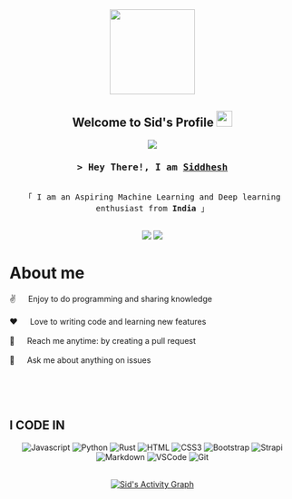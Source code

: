 <div align="center">
  <img height="150" src="https://raw.githubusercontent.com/TheDudeThatCode/TheDudeThatCode/master/Assets/Developer.gif"/>
</div>
<!-- Rest of your README remains the same -->

<h2 align="center">
  Welcome to Sid's Profile
  <img src="https://media.giphy.com/media/hvRJCLFzcasrR4ia7z/giphy.gif" width="28">
</h2>

<!-- Typing SVG -->
<p align="center">
  <a href="https://github.com/glitchySid"><img src="https://readme-typing-svg.herokuapp.com?font=Fira+Code&pause=1000&color=F7F7F7&center=true&width=435&lines=Machine+Learning+Enthusiast;Deep+Learning+Developer;Open+Source+Contributor;Always+Learning+New+Things"></a>
</p>

<h3 align="center">
  <samp>&gt; Hey There!, I am
    <b><a target="_blank" href="https://www.linkedin.com/in/siddhesh-mhatre-1984171aa/">Siddhesh</a></b>
  </samp>
</h3>

<p align="center"> 
  <samp>
    <br>
    「 I am an Aspiring Machine Learning and Deep learning enthusiast from <b>India</b> 」
    <br>
    <br>
  </samp>
</p>

<div align="center">
  
  [![](https://komarev.com/ghpvc/?username=glitchySid&color=blue&label=Profile+Views)](https://github.com/glitchySid/glitchySid)
  [![](https://img.shields.io/github/followers/glitchySid?label=GitHub+Followers)](https://github.com/glitchySid)

</div>

<!-- About Section -->
# About me
 
<p>
  
  ✌️ &emsp; Enjoy to do programming and sharing knowledge <br/><br/>
  ❤️ &emsp; Love to writing code and learning new features<br/><br/>
  📧 &emsp; Reach me anytime: by creating a pull request <br/><br/>
  💬 &emsp; Ask me about anything on issues
</p>

<br/>
<br/>
<br/>

## I CODE IN

<div align="center">

  ![Javascript](https://img.shields.io/badge/Javascript-F0DB4F?style=for-the-badge&labelColor=black&logo=javascript&logoColor=F0DB4F)
  ![Python](https://img.shields.io/badge/Python-14354C?style=for-the-badge&logo=python&logoColor=white)
  ![Rust](https://img.shields.io/badge/Rust-000000?style=for-the-badge&logo=rust&logoColor=white)
  ![HTML](https://img.shields.io/badge/HTML5-E34F26?style=for-the-badge&logo=html5&logoColor=white)
  ![CSS3](https://img.shields.io/badge/CSS3-1572B6?style=for-the-badge&logo=css3&logoColor=white)
  ![Bootstrap](https://img.shields.io/badge/Bootstrap-563D7C?style=for-the-badge&logo=bootstrap&logoColor=white)
  ![Strapi](https://img.shields.io/badge/strapi-2E7EEA?style=for-the-badge&logo=strapi&logoColor=white)
  ![Markdown](https://img.shields.io/badge/Markdown-000000?style=for-the-badge&logo=markdown&logoColor=white)
  ![VSCode](https://img.shields.io/badge/Visual_Studio-0078d7?style=for-the-badge&logo=visual%20studio&logoColor=white)
  ![Git](https://img.shields.io/badge/Git-F05032?style=for-the-badge&logo=git&logoColor=white)

</div>


<!-- Activity Graph -->
<br/>
<div align="center">
  <a href="https://github.com/glitchySid"><img alt="Sid's Activity Graph" src="https://github-readme-activity-graph.vercel.app/graph?username=glitchySid&theme=radical&hide_border=true" /></a>
</div>

<br/>
